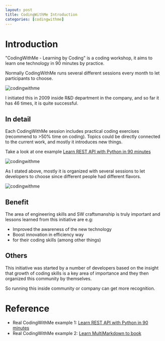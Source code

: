 ```yaml
---
layout: post
title: CodingWithMe Introduction
categories: [codingwithme]
---
```


# Introduction #

"CodingWithMe - Learning by Coding" is a coding workshop, it aims to learn one technology in 90 minutes by practice.

Normally CodingWithMe runs several different sessions every month to let participants to choose.

![codingwithme](http://larrycaiyu.com/blog/images/codingwithme-3.png)

I initiated this in 2009 inside R&D department in the company, and so far it has 46 times, it is quite successful.

## In detail ##

Each CodingWithMe session includes practical coding exercises (recommend to >50% time on coding). Topics could be directly connected to the current work, and mostly it introduces new things.

Take a look at one example [Learn REST API with Python in 90 minutes][learnREST]

![codingwithme](http://larrycaiyu.com/blog/images/codingwithme-1.png)

As I stated above, mostly it is organized with several sessions to let developers to choose since different people had different flavors.

![codingwithme](http://larrycaiyu.com/blog/images/codingwithme-2.png)
 
## Benefit ##

The area of engineering skills and SW craftsmanship is truly important and lessons learned from this initiative are e.g:

- Improved the awareness of the new technology 
- Boost innovation in efficiency way
- for their coding skills (among other things)

## Others ##

This initiative was started by a number of developers based on the insight that growth of coding skills is a key area of importance and they then organized this community by themselves.

So running this inside community or company can get more recognition.

# Reference #

* Real CodingWithMe example 1: [Learn REST API with Python in 90 minutes][learnREST]
* Real CodingWithMe example 2: [Learn MultiMarkdown to book](http://www.slideshare.net/larrycai/write-book-in-markdown)

[learnREST]: http://www.slideshare.net/larrycai/learn-rest-apiwithpython

